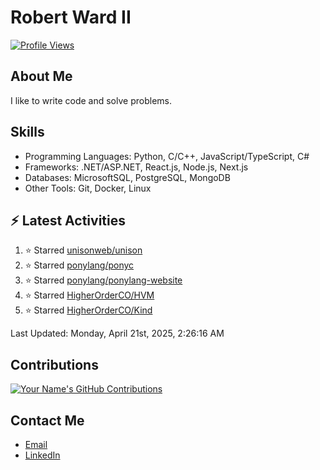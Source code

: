 
# Robert Ward II

[![Profile Views](https://komarev.com/ghpvc/?username=Robert-W-Ward)](https://github.com/Robert-W-Ward)

## About Me
I like to write code and solve problems.

## Skills
- Programming Languages: Python, C/C++, JavaScript/TypeScript, C#
- Frameworks: .NET/ASP.NET, React.js, Node.js, Next.js
- Databases: MicrosoftSQL, PostgreSQL, MongoDB
- Other Tools: Git, Docker, Linux

## :zap: Latest Activities
<!--RECENT_ACTIVITY:start-->
1. ⭐ Starred [unisonweb/unison](https://github.com/unisonweb/unison)
2. ⭐ Starred [ponylang/ponyc](https://github.com/ponylang/ponyc)
3. ⭐ Starred [ponylang/ponylang-website](https://github.com/ponylang/ponylang-website)
4. ⭐ Starred [HigherOrderCO/HVM](https://github.com/HigherOrderCO/HVM)
5. ⭐ Starred [HigherOrderCO/Kind](https://github.com/HigherOrderCO/Kind)
<!--RECENT_ACTIVITY:end-->

<!--RECENT_ACTIVITY:last_update-->
Last Updated: Monday, April 21st, 2025, 2:26:16 AM
<!--RECENT_ACTIVITY:last_update_end-->

<!--END_SECTIN:activity-->
## Contributions
[![Your Name's GitHub Contributions](https://github-readme-streak-stats.herokuapp.com/?user=Robert-W-Ward&theme=radical)](https://github.com/your-username)

## Contact Me
- [Email](mailto:robertwesleyward2019@gmail.com)
- [LinkedIn](https://linkedin.com/in/https://www.linkedin.com/in/robert-ward-ii/)
